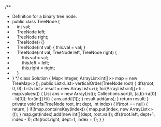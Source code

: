 /**
* Definition for a binary tree node.
* public class TreeNode {
*     int val;
*     TreeNode left;
*     TreeNode right;
*     TreeNode() {}
*     TreeNode(int val) { this.val = val; }
*     TreeNode(int val, TreeNode left, TreeNode right) {
*         this.val = val;
*         this.left = left;
*         this.right = right;
*     }
* }
*/
class Solution {
Map<Integer, ArrayList<int[]>> map = new TreeMap<>();
public List<List<Integer>> verticalOrder(TreeNode root) {
dfs(root, 0, 0);
List<List<Integer>> result = new ArrayList<>();
for(ArrayList<int[]> li : map.values()) {
List<Integer> ans = new ArrayList<Integer>();
Collections.sort(li, (a,b)->a[0] - b[0]);
for(int[] l:li) {
ans.add(l[1]);
}
result.add(ans);
}
return result;
}
private void dfs(TreeNode root, int dept, int index) {
if(root == null) {
return;
}
if(!map.containsKey(index)) {
map.put(index, new ArrayList<>());
}
map.get(index).add(new int[]{dept, root.val});
dfs(root.left, dept+1, index - 1);
dfs(root.right, dept+1, index + 1);
}
}